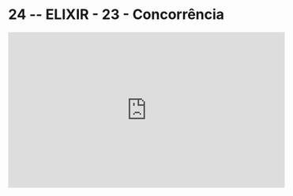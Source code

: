# 24 -- ELIXIR - 23 - Concorrência

<iframe 
        width="560" 
        height="315" 
        src="https://www.youtube.com/embed/fKv4wc9fbCI" 
        title="YouTube video player" 
        frameborder="0" 
        allow="accelerometer; autoplay; clipboard-write; encrypted-media; gyroscope; picture-in-picture" 
        allowfullscreen
        >
</iframe>

